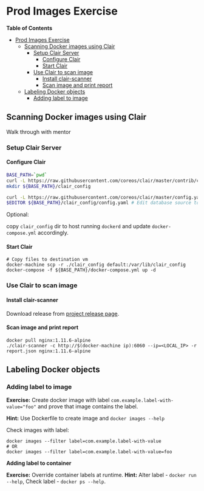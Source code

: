 # Prod Images Exercise #
<!-- markdown-toc start - Don't edit this section. Run M-x markdown-toc-refresh-toc -->
**Table of Contents**

- [Prod Images Exercise](#prod-images-exercise)
    - [Scanning Docker images using Clair](#scanning-docker-images-using-clair)
        - [Setup Clair Server](#setup-clair-server)
            - [Configure Clair](#configure-clair)
            - [Start Clair](#start-clair)
        - [Use Clair to scan image](#use-clair-to-scan-image)
            - [Install clair-scanner](#install-clair-scanner)
            - [Scan image and print report](#scan-image-and-print-report)
    - [Labeling Docker objects](#labeling-docker-objects)
        - [Adding label to image](#adding-label-to-image)

<!-- markdown-toc end -->


## Scanning Docker images using Clair ##
Walk through with mentor

### Setup Clair Server ###

#### Configure Clair ####

```bash
BASE_PATH=`pwd`
curl -L https://raw.githubusercontent.com/coreos/clair/master/contrib/compose/docker-compose.yml -o ${BASE_PATH}/docker-compose.yml
mkdir ${BASE_PATH}/clair_config

curl -L https://raw.githubusercontent.com/coreos/clair/master/config.yaml.sample -o ${BASE_PATH}/clair_config/config.yaml
$EDITOR ${BASE_PATH}/clair_config/config.yaml # Edit database source to be postgresql://postgres:password@postgres:5432?sslmode=disable
```

Optional:

copy `clair_config` dir to host running `dockerd` and update `docker-compose.yml` accordingly.

#### Start Clair ####

```
# Copy files to destination vm
docker-machine scp -r ./clair_config default:/var/lib/clair_config
docker-compose -f ${BASE_PATH}/docker-compose.yml up -d
```

### Use Clair to scan image ###

#### Install clair-scanner ####

Download release from [project release page](https://github.com/arminc/clair-scanner/releases).

#### Scan image and print report ####

```
docker pull nginx:1.11.6-alpine
./clair-scanner -c http://$(docker-machine ip):6060 --ip=<LOCAL_IP> -r report.json nginx:1.11.6-alpine
```

## Labeling Docker objects ##

### Adding label to image ###

**Exercise:** Create docker image with label `com.example.label-with-value="foo"` and prove that image contains the label.

**Hint:** Use Dockerfile to create image and `docker images --help`

Check images with label:
```
docker images --filter label=com.example.label-with-value
# OR
docker images --filter label=com.example.label-with-value=foo
```

**Adding label to container**

**Exercise:** Override container labels at runtime.
**Hint:** Alter label - `docker run --help`, Check label - `docker ps --help`.
